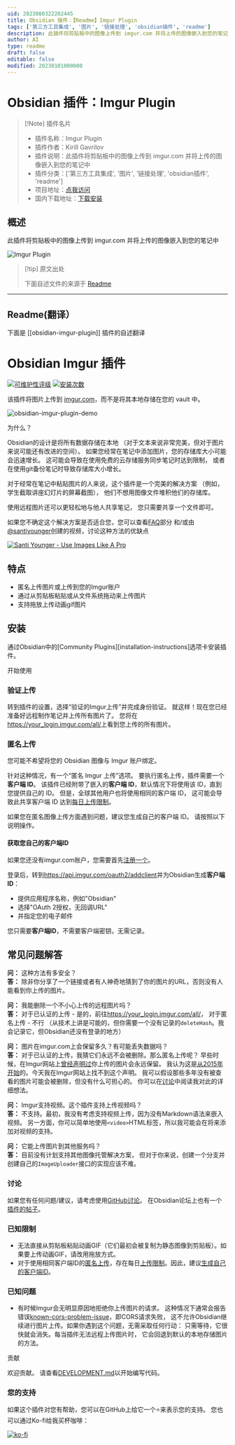 ```yaml
---
uid: 2023080322202445
title: Obsidian 插件：【Readme】Imgur Plugin
tags: ['第三方工具集成', '图片', '链接处理', 'obsidian插件', 'readme']
description: 此插件将剪贴板中的图像上传到 imgur.com 并将上传的图像嵌入到您的笔记中
author: AI
type: readme
draft: false
editable: false
modified: 20230101000000
---
```


# Obsidian 插件：Imgur Plugin

> [!Note] 插件名片
> - 插件名称：Imgur Plugin
> - 插件作者：Kirill Gavrilov
> - 插件说明：此插件将剪贴板中的图像上传到 imgur.com 并将上传的图像嵌入到您的笔记中
> - 插件分类：['第三方工具集成', '图片', '链接处理', 'obsidian插件', 'readme']
> - 项目地址：[点我访问](https://github.com/gavvvr/obsidian-imgur-plugin)
> - 国内下载地址：[下载安装](https://pkmer.cn/products/plugin/pluginMarket/?obsidian-imgur-plugin)

## 概述

此插件将剪贴板中的图像上传到 imgur.com 并将上传的图像嵌入到您的笔记中

![Imgur Plugin](https://cdn.pkmer.cn/covers/obsidian-imgur-plugin.GIF!pkmer)

> [!tip] 原文出处
> 
>下面自述文件的来源于 [Readme](https://ghproxy.net/https://raw.githubusercontent.com/gavvvr/obsidian-imgur-plugin/master/README.md)
> 

---

## Readme(翻译）

下面是 [[obsidian-imgur-plugin]] 插件的自述翻译


# Obsidian Imgur 插件

[![可维护性评级](https://sonarcloud.io/api/project_badges/measure?project=gavvvr_obsidian-imgur-plugin&metric=sqale_rating)](https://sonarcloud.io/dashboard?id=gavvvr_obsidian-imgur-plugin)
[![安装次数](https://img.shields.io/github/downloads/gavvvr/obsidian-imgur-plugin/main.js.svg)][安装说明]

[安装说明]: https://help.obsidian.md/Advanced+topics/Third-party+plugins#Discover+and+install+community+plugins

该插件将图片上传到 [imgur.com](https://imgur.com/)，而不是将其本地存储在您的 vault 中。

![obsidian-imgur-plugin-demo](https://user-images.githubusercontent.com/1719646/120395609-efe33b80-c33d-11eb-9960-95b9aac0b0b9.gif)

为什么？

Obsidian的设计是将所有数据存储在本地
（对于文本来说非常完美，但对于图片来说可能还有改进的空间）。
如果您经常在笔记中添加图片，您的存储库大小可能会迅速增长。
这可能会导致在使用免费的云存储服务同步笔记时达到限制，
或者在使用git备份笔记时导致存储库大小增长。

对于经常在笔记中粘贴图片的人来说，这个插件是一个完美的解决方案
（例如，学生截取讲座幻灯片的屏幕截图），
他们不想用图像文件堆积他们的存储库。

使用远程图片还可以更轻松地与他人共享笔记，
您只需要共享一个文件即可。

如果您不确定这个解决方案是否适合您，您可以查看[FAQ](#faq)部分
和/或由[@santiyounger][santiyounger]创建的视频，讨论这种方法的优缺点

[![Santi Younger - Use Images Like A Pro](https://img.youtube.com/vi/-a1vJVy20cQ/0.jpg)](https://www.youtube.com/watch?v=-a1vJVy20cQ)

[santiyounger]: https://github.com/santiyounger

## 特点

- 匿名上传图片或上传到您的Imgur账户
- 通过从剪贴板粘贴或从文件系统拖动来上传图片
- 支持拖放上传动画gif图片

## 安装

通过Obsidian中的[Community Plugins][installation-instructions]选项卡安装插件。

开始使用

### 验证上传

转到插件的设置，选择“验证的Imgur上传”并完成身份验证。
就这样！现在您已经准备好远程制作笔记并上传所有图片了。
您将在<https://your_login.imgur.com/all/>上看到您上传的所有图片。

### 匿名上传

您可能不希望将您的 Obsidian 图像与 Imgur 账户绑定。

针对这种情况，有一个“匿名 Imgur 上传”选项。
要执行匿名上传，插件需要一个**客户端 ID**。
该插件已经附带了嵌入的**客户端 ID**，默认情况下将使用该 ID，直到您提供自己的 ID。
但是，全球其他用户也将使用相同的客户端 ID，
这可能会导致此共享客户端 ID 达到[每日上传限制](#known-limitations)。

如果您在匿名图像上传方面遇到问题，建议您生成自己的客户端 ID。
请按照以下说明操作。

#### 获取您自己的客户端ID

如果您还没有imgur.com账户，您需要首先[注册一个](https://imgur.com/register)。

登录后，转到<https://api.imgur.com/oauth2/addclient>并为Obsidian生成**客户端ID**：

- 提供应用程序名称，例如"Obsidian"
- 选择"OAuth 2授权，无回调URL"
- 并指定您的电子邮件

您只需要**客户端ID**，不需要客户端密钥，无需记录。

## 常见问题解答

**问：** 这种方法有多安全？  
**答：** 除非你分享了一个链接或者有人神奇地猜到了你的图片的URL，否则没有人能看到你上传的图片。

**问：** 我能删除一个不小心上传的远程图片吗？  
**答：** 对于已认证的上传 - 是的，前往<https://your_login.imgur.com/all/>，
对于匿名上传 - 不行
（从技术上讲是可能的，但你需要一个没有记录的`deleteHash`。我会记录它，但Obsidian还没有登录的地方）

**问：** 图片在imgur.com上会保留多久？有可能丢失数据吗？  
**答：** 对于已认证的上传，我猜它们永远不会被删除。那么匿名上传呢？
早些时候，在Imgur网站上[曾经声明过][early-imgur-guarantees]你上传的图片会永远保留。
我认为这是[从2015年开始][imgur-pro-free]的。今天我在Imgur网站上找不到这个声明。
我可以假设那些多年没有被查看的图片可能会被删除，但没有什么可担心的。
你可以在[讨论][ttl-discussion]中阅读我对此的详细想法。

[imgur-pro-free]: https://blog.imgur.com/2015/02/09/imgur-pro-for-everyone/
[early-imgur-guarantees]: https://webapps.stackexchange.com/questions/75993/how-long-does-imgur-store-uploaded-images/75994#75994
[ttl-discussion]: https://github.com/gavvvr/obsidian-imgur-plugin/discussions/4#discussioncomment-590286

**问：** Imgur支持视频。这个插件支持上传视频吗？  
**答：** 不支持。最初，我没有考虑支持视频上传，因为没有Markdown语法来嵌入视频。
另一方面，你可以简单地使用`<video>`HTML标签，所以我可能会在将来添加对视频的支持。

**问：** 它能上传图片到其他服务吗？  
**答：** 目前没有计划支持其他图像托管解决方案，
但对于你来说，创建一个分支并创建自己的`ImageUploader`接口的实现应该不难。

### 讨论

如果您有任何问题/建议，请考虑使用[GitHub讨论][gh-discussions]。
在Obsidian论坛上也有一个[插件的帖子][forum-thread]。

[gh-discussions]: https://forum.obsidian.md/t/imgur-plugin-for-pasting-images/11462/10
[forum-thread]: https://forum.obsidian.md/t/imgur-plugin-for-pasting-images/11462

### 已知限制

- 无法直接从剪贴板粘贴动画GIF（它们最初会被复制为静态图像到剪贴板）。如果要上传动画GIF，请改用拖放方式。
- 对于使用相同客户端ID的[匿名上传](#anonymous-upload)，存在每日[上传限制](https://apidocs.imgur.com/#rate-limits)。因此，建议[生成自己的客户端ID](#obtaining-your-own-client-id)。

### 已知问题

- 有时候Imgur会无明显原因地拒绝你上传图片的请求。
  这种情况下通常会报告错误[known-cors-problem-issue]，即CORS请求失败，
  这不允许Obsidian继续进行图片上传。如果你遇到这个问题，无需采取任何行动：
  只需等待，它很快就会消失。每当插件无法远程上传图片时，
  它会回退到默认的本地存储图片的方法。

[known-cors-problem-issue]: https://github.com/gavvvr/obsidian-imgur-plugin/issues/8

贡献

欢迎贡献。
请查看[DEVELOPMENT.md](DEVELOPMENT.md)以开始编写代码。

### 您的支持

如果这个插件对您有帮助，您可以在GitHub上给它一个⭐️来表示您的支持。
您也可以通过Ko-fi给我买杯咖啡：

[![ko-fi](https://ko-fi.com/img/githubbutton_sm.svg)](https://ko-fi.com/F2F44TOP7)




